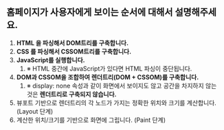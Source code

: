 ## 홈페이지가 사용자에게 보이는 순서에 대해서 설명해주세요.

1. **HTML 을 파싱해서 DOM트리를 구축합니다.**
2. **CSS 를 파싱해서 CSSOM트리를 구축합니다.**
3. **JavaScript를 실행합니다.**
    1. ※ HTML 중간에 JavaScript가 있다면 HTML 파싱이 중단됩니다.
4. **DOM과 CSSOM을 조합하여 렌더트리(DOM + CSSOM)를 구축합니다.**
    1. ※ display: none 속성과 같이 화면에서 보이지도 않고 공간을 차지하지 않는 것은 **렌더트리로 구축되지 않습니다.**
5. 뷰포트 기반으로 렌더트리의 각 노드가 가지는 정확한 위치와 크기를 계산합니다.(Layout 단계)
6. 계산한 위치/크기를 기반으로 화면에 그립니다. (Paint 단계)